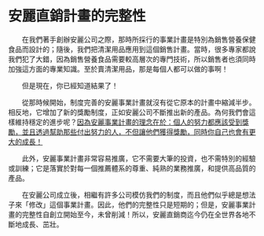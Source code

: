 # 安麗直銷計畫的完整性

&emsp;&emsp;在我們著手創辦安麗公司之際，那時所採行的事業計畫是特別為銷售營養保健食品而設計的；隨後，我們把清潔用品應用到這個銷售計畫。當時，很多專家都說我們犯了大錯，因為銷售營養食品需要較高層次的專門技術，所以銷售者也須同時加強這方面的專業知識。至於賣清潔用品，那是每個人都可以做的事啊！

&emsp;&emsp;但是現在，你已經知道結果了！

&emsp;&emsp;從那時候開始，制度完善的安麗事業計畫就沒有從它原本的計畫中縮減半步。相反地，它增加了新的獎勵制度，正如安麗公司不斷推出新的產品。為何我們會這樣維持穩定的進步呢？[因為安麗事業計畫的理念在於：個人的努力都應該受到獎勵，並且透過幫助那些付出努力的人，不但讓他們獲得獎勵，同時你自己也會有更大的成長！]()

&emsp;&emsp;此外，安麗事業計畫非常容易推廣，它不需要大筆的投資，也不需特別的經驗或訓練；它是落實於對每一個推薦體系的尊重、純熟的業務推廣，和提供高品質的產品。

&emsp;&emsp;在安麗公司成立後，相繼有許多公司模仿我們的制度，而且他們似乎總是想法子來「修改」這個事業計畫。因此，他們的完整性只是短期的；但是，安麗事業計畫的完整性自創立開始至今，未曾削減！所以，安麗直銷商迄今仍在全世界各地不斷地成長、茁壯。
